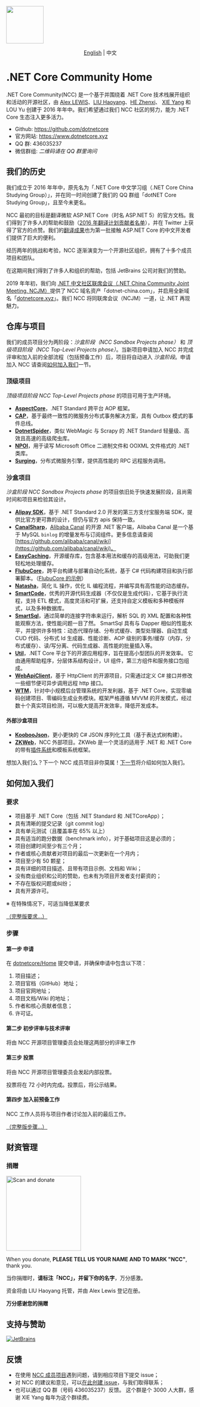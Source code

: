 <p>
    <a href="https://www.dotnetcore.xyz" target="_blank" title="Home of .NET Core Community">
        <img width="100" src="./img/dotnetcore.png" />
    </a>
</p>

<p align="center">
    <a href="README.md">English</a> |   
    <span>中文</span>
</p>

# .NET Core Community Home

.NET Core Community(NCC) 是一个基于并围绕着 .NET Core 技术栈展开组织和活动的开源社区，由 [Alex LEWIS](https://github.com/alexinea)、[LIU Haoyang](https://github.com/liuhaoyang)、[HE Zhenxi](https://github.com/utilcore)、 [XIE Yang](https://github.com/kiler398) 和 LOU Yu 创建于 2016 年年中。我们希望通过我们 NCC 社区的努力，能为 .NET Core 生态注入更多活力。

- Github: https://github.com/dotnetcore
- 官方网站: https://www.dotnetcore.xyz
- QQ 群: 436035237
- 微信群组: _二维码请在 QQ 群里询问_

## 我们的历史

我们成立于 2016 年年中，原先名为「.NET Core 中文学习组（.NET Core China Studying Group）」，并在同一时间创建了我们的 QQ 群组「dotNET Core Studying Group」，且至今未更名。

NCC 最初的目标是翻译微软 ASP.NET Core（时名 ASP.NET 5）的官方文档。我们得到了许多人的帮助和鼓励（[2016 年翻译计划贡献者名单](./docs/history/people-who-translated-in-2016.md)），并在 Twitter 上获得了官方的点赞。我们的[翻译成果](https://github.com/dotnetcore/aspnetcore-doc-cn)也为第一批接触 ASP.NET Core 的中文开发者们提供了巨大的便利。

经历两年的挑战和考验，NCC 逐渐演变为一个开源社区组织，拥有了十多个成员项目和团队。

在这期间我们得到了许多人和组织的帮助，包括 JetBrains 公司对我们的赞助。

2019 年年初，我们向 [.NET 中文社区联席会议（.NET China Community Joint Meeting, NCJM）](https://github.com/dotnet-china)提供了 NCC 域名资产「dotnet-china.com」，并启用全新域名「[dotnetcore.xyz](https://www.dotnetcore.xyz)」。我们 NCC 将同联席会议（NCJM）一道，让 .NET 再现魅力。

## 仓库与项目

我们的成员项目分为两阶段：_沙盒阶段（NCC Sandbox Projects phase）_ 和 _顶级项目阶段（NCC Top-Level Projects phase）_。当新项目申请加入 NCC 并完成评审和加入前的全部流程（包括预备工作）后，项目将自动进入 _沙盒阶段_。申请加入 NCC 请查阅[如何加入我们](#如何加入我们)一节。

### 顶级项目

_顶级项目阶段 NCC Top-Level Projects phase_ 的项目可用于生产环境。

- **[AspectCore](https://github.com/dotnetcore/AspectCore-Framework)**，.NET Standard 跨平台 AOP 框架。
- **[CAP](https://github.com/dotnetcore/CAP)**，基于最终一致性的微服务分布式事务解决方案，具有 Outbox 模式的事件总线。
- **[DotnetSpider](https://github.com/dotnetcore/DotnetSpider)**，类似 WebMagic 与 Scrapy 的 .NET Standard 轻量级、高效且高速的高级爬虫库。
- **[NPOI](https://github.com/dotnetcore/NPOI)**，用于读写 Microsoft Office 二进制文件和 OOXML 文件格式的 .NET 类库。
- **[Surging](https://github.com/dotnetcore/Surging)**，分布式微服务引擎，提供高性能的 RPC 远程服务调用。

### 沙盒项目

_沙盒阶段 NCC Sandbox Projects phase_ 的项目依旧处于快速发展阶段，且尚需时间和项目来检验其设计。

- **[Alipay SDK](https://github.com/dotnetcore/Alipay.AopSdk.Core)**，基于 .NET Standard 2.0 开发的第三方支付宝服务端 SDK，提供比官方更可靠的设计，但仍与官方 apis 保持一致。
- **[CanalSharp](https://github.com/dotnetcore/CanalSharp)**，[Alibaba Canal](https://github.com/alibaba/canal) 的开源 .NET 客户端，Alibaba Canal 是一个基于 MySQL `binlog` 的增量发布与订阅组件。更多信息请查阅 [https://github.com/alibaba/canal/wiki](https://github.com/alibaba/canal/wiki)。
- **[EasyCaching](https://github.com/dotnetcore/EasyCaching)**，开源缓存库，包含基本用法和缓存的高级用法，可助我们更轻松地处理缓存。
- **[FlubuCore](https://github.com/dotnetcore/FlubuCore)**，跨平台构建与部署自动化系统，基于 C# 代码构建项目和执行部署脚本。（[FlubuCore 的示例](https://github.com/dotnetcore/FlubuCore.Examples)）
- **[Natasha](https://github.com/dotnetcore/Natasha)**，简化 IL 操作，优化 IL 编程流程，并编写具有高性能的动态缓存。
- **[SmartCode](https://github.com/dotnetcore/SmartCode)**，优秀的开源代码生成器（不仅仅是生成代码），它基于执行流程，支持 ETL 模式，高度灵活和可扩展，还支持自定义模板和多种模板样式，以及多种数据库。
- **[SmartSql](https://github.com/dotnetcore/SmartSql)**，通过简单的连接字符串来运行，解析 SQL 的 XML 配置和各种性能观察方法，使性能问题一目了然。 SmartSql 具有与 Dapper 相似的性能水平，并提供许多特性：动态代理存储、分布式缓存、类型处理器、自动生成 CUD 代码、分布式 Id 生成器、性能诊断、AOP 级别的事务/缓存（内存，分布式缓存）、读/写分离、代码生成器、高性能的批量插入等。
- **[Util](https://github.com/dotnetcore/Util)**，.NET Core 平台下的开源应用程序，旨在提高小型团队的开发效率。 它由通用帮助程序，分层体系结构设计，UI 组件，第三方组件和服务接口包组成。
- **[WebApiClient](https://github.com/dotnetcore/WebApClient)**，基于 HttpClient 的开源项目，只需通过定义 C# 接口并修改一些细节便可异步调用远程 http 接口。
- **[WTM](https://github.com/dotnetcore/WTM)**，针对中小规模后台管理系统的开发利器，基于 .NET Core，实现零编码创建项目、零编码生成业务模块。框架严格遵循 MVVM 的开发模式，经过数十个真实项目检测，可以极大提高开发效率，降低开发成本。

#### 外部沙盒项目

- **[KoobooJson](https://github.com/kooboo/Json)**，更小更快的 C# JSON 序列化工具（基于表达式树构建）。
- **[ZKWeb](https://github.com/zkweb-framework/ZKWeb)**，NCC 外部项目。ZKWeb 是一个灵活的适用于 .NET 和 .NET Core 的带有[插件系统](http://github.com/zkweb-framework/ZKWeb.Plugins)和模板系统框架。

想加入我们么？下一个 NCC 成员项目非你莫属！[下一节](#如何加入我们)将介绍如何加入我们。

## 如何加入我们

### 要求

- 项目基于 .NET Core（包括 .NET Standard 和 .NETCoreApp）；
- 具有清晰的提交记录（git commit log）
- 具有单元测试（且覆盖率在 65% 以上）
- 具有适当的跑分数据（benchmark info），对于基础项目这是必须的；
- 项目创建时间至少有三个月；
- 作者或核心贡献者对项目的最后一次更新在一个月内；
- 项目至少有 50 颗星；
- 具有详细的项目描述、且带有项目示例、文档和 Wiki；
- 没有商业组织和公司的赞助，也未有为项目开发者支付薪资的；
- 不存在版权问题或纠纷；
- 具有开源许可。

※ 在特殊情况下，可适当降低某要求

[（完整版要求...）](./docs/rules/project-requirements-for-joining-ncc.md)

### 步骤

#### 第一步 申请

在 [dotnetcore/Home](https://github.com/dotnetcore/Home/issues/new) 提交申请，并确保申请中包含以下项：

1. 项目描述；
2. 项目官档（GitHub）地址；
3. 项目官网地址；
4. 项目文档/Wiki 的地址；
5. 作者和核心贡献者信息；
6. 许可证。

#### 第二步 初步评审与技术评审

将由 NCC 开源项目管理委员会处理这两部分的评审工作

#### 第三步 投票

将由 NCC 开源项目管理委员会发起内部投票。

投票将在 72 小时内完成。投票后，将公示结果。

#### 第四步 加入前预备工作

NCC 工作人员将与项目作者讨论加入前的最后工作。

[（完整版步骤...）](./docs/rules/project-steps-for-joining-ncc.md)

## 财资管理

### 捐赠

<img height=200 src="./img/ncc-donation-qrcode.png" title="Scan and donate"/>

When you donate, **PLEASE TELL US YOUR NAME AND TO MARK "NCC"**, thank you.

当你捐赠时，**请标注「NCC」，并留下你的名字**，万分感激。

资金将由 LIU Haoyang 托管，并由 Alex Lewis 登记在册。

**万分感谢您的捐赠**

## 支持与赞助

<a href="https://www.jetbrains.com/?from=.NETCoreCommunity(NCC)" target="_blank">
    <img src="./img/jetbrains.svg" title="JetBrains" />
</a>

## 反馈

- 在使用 [NCC 成员项目](#仓库与项目)遇到问题，请到相应项目下提交 issue；
- 对 NCC 的建议和意见，可以[在此创建 issue](https://github.com/dotnetcore/Home/issues/new)，与我们取得联系；
- 也可以通过 QQ 群（号码 436035237）反馈。
  这个群是个 3000 人大群，感谢 XIE Yang 每年为这个群续费。
